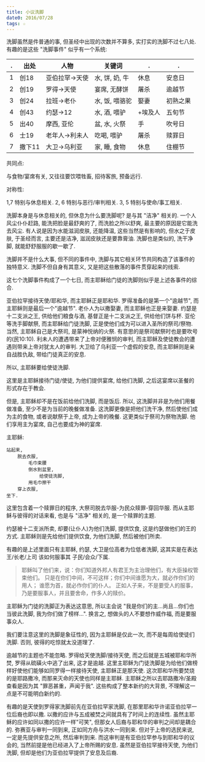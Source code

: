 ```yaml
---
title: 小议洗脚
date0: 2016/07/28
tags: ☆
---
```


洗脚虽然是件普通的事, 但圣经中出现的次数并不算多, 实打实的洗脚不过七八处. 有趣的是这些 "洗脚事件" 似乎有一个系统:

. | 出处   | 人物           | 关键词         | .       |.
--|--------|----------------|----------------|---------|---------
1 | 创18   | 亚伯拉罕->天使 | 水, 饼, 奶, 牛 | 休息    | 安息日
2 | 创19   | 罗得->天使     | 宴席, 无酵饼   | 屠杀    | 逾越节
3 | 创24   | 拉班->老仆     | 水, 饭, 喂骆驼 | 娶妻    | 初熟之果
4 | 创43   | 约瑟->12       | 水, 酒, 喂驴   | +埃及人 | 五旬节
5 | 出40   | 摩西, 亚伦     | 盆, 水, 火祭   | 手      | 吹号日
6 | 士19   | 老年人->利未人 | 吃喝, 喂驴     | 屠杀    | 赎罪日
7 | 撒下11 | 大卫->乌利亚   | 家, 睡, 食物   | 休息    | 住棚节
共同点:

与食物/宴席有关, 又往往要饮喂牲畜, 招待客旅, 预备远行.

对称性:

1,7 特别与休息相关. 2, 6 特别与恶行/审判相关. 3, 5 特别与使命/事工相关.

洗脚本身是与休息相关的, 但休息为什么要洗脚呢? 是与其 "洁净" 相关的. 一个人风尘仆仆赶路, 能洗把脸是最舒爽的了, 而洗脸之所以舒爽, 最主要的原因是它能洗去风尘. 有人说是因为水能滋润皮肤, 还能降温, 这些当然是有影响的, 但水之于皮肤, 于圣经而言, 主要还是洁净, 滋润皮肤还是要靠膏油. 洗脚也是类似的, 洗干净脚, 就能舒舒服服的歇一歇了.

洗脚并不是什么大事, 但不同的事件中, 洗脚与其它相关环节共同构造了该事件的独特意义. 洗脚不但自身有其意义, 又是把这些散落的事件贯穿起来的线索.

这七个洗脚事件构成了一个七日, 而主耶稣给门徒的洗脚则似乎是上述各事件的综合.

亚伯拉罕接待天使/耶和华, 而主耶稣正是耶和华.
罗得准备的是第一个"逾越节", 而主耶稣则是最后一个"逾越节".
老仆人为以撒娶妻, 而主耶稣也正是来娶妻.
约瑟是十二支派之王, 供给他们粮食与酒, 基督正是十二支派之王, 供给他们饼与杯.
亚伦等洗手脚献祭, 而主耶稣给门徒洗脚, 正是使他们成为可以进入圣所的祭司/祭物. 当然, 主耶稣自己是大祭司, 是蒙神悦纳的火祭. 有意思的是祭司献祭时也是要吹号的(民10:10).
利未人的遭遇带来了上帝对便雅悯的审判, 而主耶稣及使徒教会的遭遇则带来上帝对犹太人的审判.
大卫给了乌利亚一个虚假的安息, 而主耶稣则是亲自战胜仇敌, 带给门徒真正的安息.

所以, 主耶稣要给使徒洗脚.

这里是主耶稣接待门徒/使徒, 为他们提供宴席, 给他们洗脚, 之后这宴席以圣餐的形式存在于教会.

但是, 主耶稣却不是在饭前给他们洗脚, 而是饭后. 所以, 这洗脚并非是为他们用餐做准备, 至少不是为当前的晚餐做准备. 这洗脚更像是把他们洗干净, 然后使他们成为主的食物, 或者说献祭于上帝, 成为上帝的晚餐. 这更类似于祭司为祭物洗脚. 他们享用主为宴席, 自己也要成为神的宴席.


主耶稣:

    站起来,
        脱去衣服,
            毛巾束腰
            倒水到盆里,
                给使徒洗脚,
            用毛巾擦干
        穿上衣服,
    坐下.

这里包含着一个赎罪日的程序, 大祭司脱去华服-为民众赎罪-穿回华服. 而从主耶稣与彼得的对话来看, 也是与 "洁净" 相关的, 是一个赎罪的主题.

约瑟被十二支派所卖, 却要(让仆人)为他们洗脚, 提供饮食, 这是约瑟做他们的王的方式. 主耶稣则是先给他们提供饮食, 为他们洗脚, 然后被他们所卖.

有趣的是上述里面只有主耶稣, 约瑟, 大卫是位高者为位低者洗脚, 这其实是在表达 王/长老/上司 该如何服事其 子民/会众/下属.

> 耶稣叫了他们来，说：你们知道外邦人有君王为主治理他们，有大臣操权管束他们。 只是在你们中间，不可这样；你们中间谁愿为大，就必作你们的用人； 谁愿为首，就必作你们的仆人。 正如人子来，不是要受人的服事，乃是要服事人，并且要舍命，作多人的赎价。

主耶稣为门徒的洗脚正为表达这意思, 所以主会说 "我是你们的主...尚且...你们也当彼此洗脚, 我为你们做了榜样...". 换言之, 想做头的人不要想作威作福, 而是要服事众人.

我们要注意这里的洗脚是象征性的, 因为主耶稣是仅此一次, 而不是每周给使徒们洗脚. 否则, 彼得的吃惊就太没道理了.

逾越节的主题也不能忽略. 罗得给天使洗脚/接待天使, 而之后就是五城被耶和华所焚, 罗得从硫磺火中逃了出来, 这才是逾越. 这里主耶稣为门徒洗脚是为给他们做榜样好使他们能够如同罗得一样接待天使, 主耶稣正是那天使. 这次耶和华所要焚烧的是耶路撒冷, 而那来灭命的天使也同样是主耶稣. 主耶稣之所以去耶路撒冷/圣殿查看是因为其 "罪恶甚重，声闻于我". 这些构成了整本新约的大背景, 不理解这一点是不可能明白新约的.

有趣的是天使到罗得家洗脚前先在亚伯拉罕家洗脚, 在那里耶和华许诺亚伯拉罕一位后裔也即以撒. 以撒的应许与五成被焚之间就具有了时间上的连续性. 虽然主耶稣的应许如同以撒的应许一样"可笑", 但那女人后裔与耶和华的审判之间却是耦合的. 弥赛亚与审判一同到来, 正如同方舟与洪水一同到来. 但对于上帝的选民来说, 一定是先提供安息之所, 然后审判到来. 而这审判是有亚伯拉罕参与到耶和华的议会的, 当然前提是他已经进入了上帝所赐的安息. 虽然是亚伯拉罕接待天使, 为他们洗脚, 但却是他们为亚伯拉罕提供了安息及后裔.
